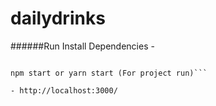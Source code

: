 # dailydrinks

######Run
Install Dependencies - 
```npm install or yarn install

npm start or yarn start (For project run)```

- http://localhost:3000/
